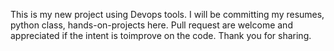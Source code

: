 This is my new project using Devops tools.
I will be committing my resumes, python class, hands-on-projects here.
Pull request are welcome and appreciated if the intent is toimprove on the code. Thank you for sharing.


